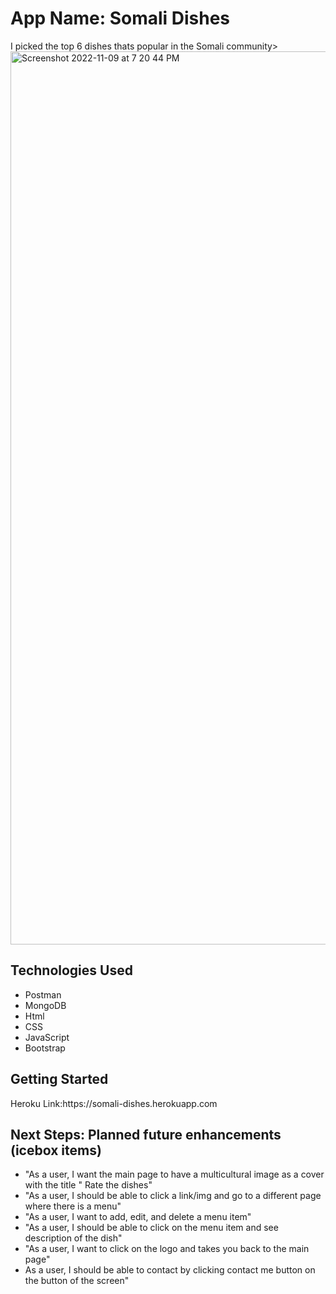 
 <h1> App Name: Somali Dishes </h2>
 <p> I picked the top 6 dishes thats popular in the Somali community>
 
 
<img width="1429" alt="Screenshot 2022-11-09 at 7 20 44 PM" src="https://user-images.githubusercontent.com/112597161/200979688-0a2b8401-4e61-406c-ac19-eaafe756b2df.png">



  <h2>Technologies Used</h2>
  <ul> 
 <li> Postman</li>
 <li>MongoDB</li>
 <li>Html</li>
 <li>CSS</li>
 <li> JavaScript</li>
 <li>Bootstrap</li>
 </ul>
 
 
 <h2>Getting Started</h2>
 <div>Heroku Link:https://somali-dishes.herokuapp.com</div>
 
<h2>Next Steps: Planned future enhancements (icebox items)</h2>
<ul>
 <li>"As a user, I want the main page to have a multicultural image as a cover with the title " Rate the dishes"</li>
 <li>"As a user, I should be able to click a link/img and go to a different page where there is a menu"</li>
 <li>"As a user, I want to add, edit, and delete a menu item"</li>
 <li>"As a user, I should be able to click on the menu item and see description of the dish"</li>
 <li>"As a user, I want to click on the logo and takes you back to the main page"</li>
 <li>As a user, I should be able to contact by clicking contact me button on the button of the screen"</li>
